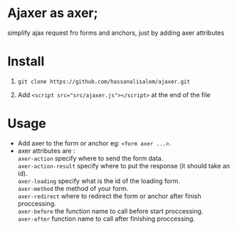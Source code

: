 # Ajaxer as axer;
simplify ajax request fro forms and anchors, just by adding
axer attributes


# Install
1. `git clone https://github.com/hassanalisalem/ajaxer.git`

2. Add `<script src="src/ajaxer.js"></script>` at the end of the file

# Usage
- Add axer to the form or anchor eg: `<form axer ...>`.
- axer attributes are :<br />
`axer-action` specify where to send the form data.<br />
`axer-action-result` specify where to put the response (it should take an id).<br />
`axer-loading` specify what is the id of the loading form.<br />
`axer-method` the method of your form.<br />
`axer-redirect` where to redirect the form or anchor after finish proccessing.<br />
`axer-before` the function name to call before start proccessing.<br />
`axer-after` function name to call after finishing proccessing.<br />

